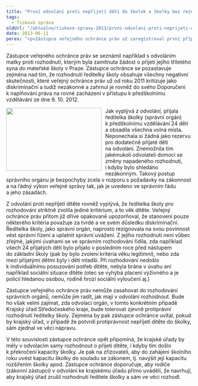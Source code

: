 ```yaml
---
title: "První odvolání proti nepřijetí dětí do školek a školky bez rezerv"
tags:
  - Tisková zpráva
oldUrl: "/aktualne/tiskove-zpravy-2013/prvni-odvolani-proti-neprijeti-deti-do-skolek-a-skolky-bez-rezerv"
date: 2013-06-11
perex: "<p>Zástupce veřejného ochránce práv už zaregistroval první případy, kdy se rodiče odvolávají ke krajskému úřadu proti nepřijetí dítěte do mateřské školky, ale ředitelé škol už mezitím všechna volná místa obsadili. Očekávají nyní, že krajský úřad, pokud potvrdí jimi namítanou nezákonnost rozhodnutí o nepřijetí dítěte, zajistí nápravu a jejich dítě do školky nastoupí.</p>"
---
```


<!-- imported from the old website -->

<p>Zástupce veřejného ochránce práv se seznámil například s odvoláním matky proti rozhodnutí, kterým byla zamítnuta žádost o přijetí jejího tříletého syna do mateřské školy v Praze. Zástupce ochránce se pozastavuje zejména nad tím, že rozhodnutí ředitelky školy obsahuje všechny negativní skutečnosti, které veřejný ochránce práv už od roku 2011 kritizuje jako diskriminační a tudíž nezákonné a zahrnul je rovněž do svého Doporučení k naplňování práva na rovné zacházení v přístupu k předškolnímu vzdělávání ze dne 9. 10. 2012.</p><p><img src="https://www.ochrance.cz/fileadmin/user_upload/img/Ikony/deti06b.jpg" style="PADDING-RIGHT: 10px; FLOAT: left" height="171" width="259" alt="" />Jak vyplývá z odvolání, přijala ředitelka školky (správní orgán) k předškolnímu vzdělávání 24 dětí a obsadila všechna volná místa. Neponechala si žádná jako rezervu pro dodatečně přijaté děti na odvolání. Znemožnila tím jakémukoli odvolateli domoci se změny napadeného rozhodnutí, i kdyby bylo shledáno nezákonným. Takový postup správního orgánu je bezpochyby zcela v rozporu s požadavky na zákonnost a na řádný výkon veřejné správy tak, jak je uvedeno ve správním řádu a jeho zásadách. </p><p>Z odvolání proti nepřijetí dítěte rovněž vyplývá, že ředitelka školy pro rozhodování striktně zvolila jediné kritérium, a to věk dítěte. Veřejný ochránce práv přitom již dříve opakovaně upozorňoval, že stanovení pouze některého kritéria považuje za tvrdé a ve svém důsledku diskriminační. Ředitelka školy, jako správní orgán, naprosto rezignovala na svou povinnost vést správní řízení a uplatnit správní uvážení. Z jejího rozhodnutí není vůbec zřejmé, jakými úvahami se ve správním rozhodování řídila, zda například všech 24 přijatých dětí bylo přijato v posledním roce před nástupem do základní školy (pak by bylo zvolení kritéria věku legitimní), nebo zda mezi přijatými dětmi byly i děti mladší. Při rozhodování nedošlo k individuálnímu posuzování potřeb dítěte, nebyla brána v úvahu ani například sociální situace dítěte (otec se vyhýbá placení výživného a je policií hledanou osobou, rodině hrozí sociální vyloučení aj.)</p><p>Zástupce veřejného ochránce práv nemůže zasahovat do rozhodování správních orgánů, nemůže jim radit, jak mají v odvolání rozhodnout. Bude ho však velmi zajímat, zda odvolací orgán, v tomto konkrétním případě Krajský úřad Středočeského kraje, bude tolerovat zjevně protiprávní rozhodnutí ředitelky školy. Zejména by pak zástupce ochránce uvítal, pokud by krajský úřad, v případě že potvrdí protiprávnost nepřijetí dítěte do školky, sám zjednal ve věci nápravu.</p><p>V této souvislosti zástupce ochránce opět připomíná, že krajské úřady by měly v odvolacím samy rozhodnout o přijetí dítěte, i kdyby tím došlo k překročení kapacity školky. Je pak na zřizovateli, aby do zahájení školního roku uvést kapacitu školky do souladu se zákonem, tj. navýšit její kapacitu rozšířením školky apod. Zástupce ochránce doporučuje, aby rodiče (zákonní zástupci) v odvolání ke krajskému úřadu přímo uváděli, že navrhují, aby krajský úřad zrušil rozhodnutí ředitele školky a sám ve věci rozhodl.</p>
